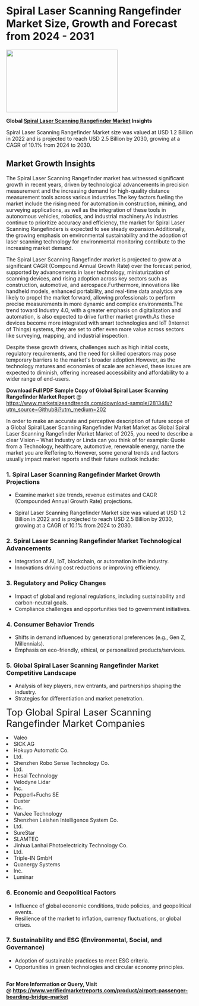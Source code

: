 <H1>Spiral Laser Scanning Rangefinder Market Size, Growth and Forecast from 2024 - 2031</H1><img class="aligncenter size-medium wp-image-584254" src="https://thirdeyenews.in/wp-content/uploads/2024/09/Global-Market-Research-300x168.jpeg" alt="" width="300" height="168" /><p><strong>Global&nbsp;<a href="https://www.marketsizeandtrends.com/download-sample/281348/?utm_source=Github8j?utm_medium=202">Spiral Laser Scanning Rangefinder Market</a> Insights</strong></p><p>Spiral Laser Scanning Rangefinder Market size was valued at USD 1.2 Billion in 2022 and is projected to reach USD 2.5 Billion by 2030, growing at a CAGR of 10.1% from 2024 to 2030.</p><p><h2>Market Growth Insights</h2> <p>The Spiral Laser Scanning Rangefinder market has witnessed significant growth in recent years, driven by technological advancements in precision measurement and the increasing demand for high-quality distance measurement tools across various industries.The key factors fueling the market include the rising need for automation in construction, mining, and surveying applications, as well as the integration of these tools in autonomous vehicles, robotics, and industrial machinery.As industries continue to prioritize accuracy and efficiency, the market for Spiral Laser Scanning Rangefinders is expected to see steady expansion.Additionally, the growing emphasis on environmental sustainability and the adoption of laser scanning technology for environmental monitoring contribute to the increasing market demand.</p> <p>The Spiral Laser Scanning Rangefinder market is projected to grow at a significant CAGR (Compound Annual Growth Rate) over the forecast period, supported by advancements in laser technology, miniaturization of scanning devices, and rising adoption across key sectors such as construction, automotive, and aerospace.Furthermore, innovations like handheld models, enhanced portability, and real-time data analytics are likely to propel the market forward, allowing professionals to perform precise measurements in more dynamic and complex environments.The trend toward Industry 4.0, with a greater emphasis on digitalization and automation, is also expected to drive further market growth.As these devices become more integrated with smart technologies and IoT (Internet of Things) systems, they are set to offer even more value across sectors like surveying, mapping, and industrial inspection.<p>Despite these growth drivers, challenges such as high initial costs, regulatory requirements, and the need for skilled operators may pose temporary barriers to the market's broader adoption.However, as the technology matures and economies of scale are achieved, these issues are expected to diminish, offering increased accessibility and affordability to a wider range of end-users.</p> <p><span class=""><strong>Download Full PDF Sample Copy of Global Spiral Laser Scanning Rangefinder Market Report</strong> @ <a href="https://www.marketsizeandtrends.com/download-sample/281348/?utm_source=Github8j?utm_medium=202" target="_blank">https://www.marketsizeandtrends.com/download-sample/281348/?utm_source=Github8j?utm_medium=202</a></span></p><p>In order to make an accurate and perceptive description of future scope of a Global&nbsp;Spiral Laser Scanning Rangefinder Market Market as Global&nbsp;Spiral Laser Scanning Rangefinder Market Market of 2025, you need to describe a clear Vision &ndash; What Industry or Linda can you think of for example: Quote from a Technology, healthcare, automotive, renewable energy, name the market you are Reffering to.However, some general trends and factors usually impact market reports and their future outlook include:</p><h3>1.&nbsp;<strong>Spiral Laser Scanning Rangefinder Market Growth Projections</strong></h3><ul><li>Examine market size trends, revenue estimates and CAGR (Compounded Annual Growth Rate) projections.</li><li><p>Spiral Laser Scanning Rangefinder Market size was valued at USD 1.2 Billion in 2022 and is projected to reach USD 2.5 Billion by 2030, growing at a CAGR of 10.1% from 2024 to 2030.</p></li></ul><h3>2.&nbsp;<strong>Spiral Laser Scanning Rangefinder Market Technological Advancements</strong></h3><ul><li>Integration of AI, IoT, blockchain, or automation in the industry.</li><li>Innovations driving cost reductions or improving efficiency.</li></ul><h3>3.&nbsp;<strong>Regulatory and Policy Changes</strong></h3><ul><li>Impact of global and regional regulations, including sustainability and carbon-neutral goals.</li><li>Compliance challenges and opportunities tied to government initiatives.</li></ul><h3>4.&nbsp;<strong>Consumer Behavior Trends</strong></h3><ul><li>Shifts in demand influenced by generational preferences (e.g., Gen Z, Millennials).</li><li>Emphasis on eco-friendly, ethical, or personalized products/services.</li></ul><h3>5.&nbsp;<strong>Global Spiral Laser Scanning Rangefinder Market Competitive Landscape</strong></h3><ul><li>Analysis of key players, new entrants, and partnerships shaping the industry.</li><li>Strategies for differentiation and market penetration.</li></ul><p data-pm-slice="1 1 []"><span style="color: inherit; font-family: inherit; font-size: 25px;">Top Global Spiral Laser Scanning Rangefinder Market Companies</span></p><div class="" data-test-id=""><p><li>Valeo</li><li> SICK AG</li><li> Hokuyo Automatic Co.</li><li> Ltd.</li><li> Shenzhen Robo Sense Technology Co.</li><li> Ltd.</li><li> Hesai Technology</li><li> Velodyne Lidar</li><li> Inc.</li><li> Pepperl+Fuchs SE</li><li> Ouster</li><li> Inc.</li><li> VanJee Technology</li><li> Shenzhen Leishen Intelligence System Co.</li><li> Ltd.</li><li> SureStar</li><li> SLAMTEC</li><li> Jinhua Lanhai Photoelectricity Technology Co.</li><li>Ltd.</li><li> Triple-IN GmbH</li><li> Quanergy Systems</li><li> Inc.</li><li> Luminar</li></p></div><h3>6.&nbsp;<strong>Economic and Geopolitical Factors</strong></h3><ul><li>Influence of global economic conditions, trade policies, and geopolitical events.</li><li>Resilience of the market to inflation, currency fluctuations, or global crises.</li></ul><h3>7.&nbsp;<strong>Sustainability and ESG (Environmental, Social, and Governance)</strong></h3><ul><li>Adoption of sustainable practices to meet ESG criteria.</li><li>Opportunities in green technologies and circular economy principles.</li></ul><h2><strong style="font-size: 14px;">For More Information or Query, Visit @&nbsp;</strong><a style="background-color: #ffffff; font-size: 14px;" href="https://www.marketsizeandtrends.com/report/spiral-laser-scanning-rangefinder-market/" target="_blank">https://www.verifiedmarketreports.com/product/airport-passenger-boarding-bridge-market</a></h2>